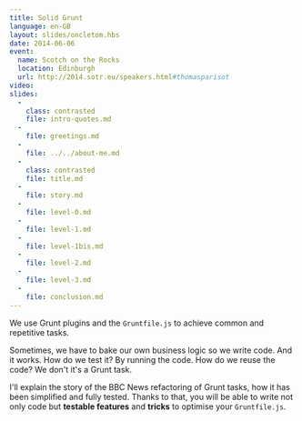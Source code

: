 ```yaml
---
title: Solid Grunt
language: en-GB
layout: slides/oncletom.hbs
date: 2014-06-06
event:
  name: Scotch on the Rocks
  location: Edinburgh
  url: http://2014.sotr.eu/speakers.html#thomasparisot
video:
slides:
  -
    class: contrasted
    file: intro-quotes.md
  -
    file: greetings.md
  -
    file: ../../about-me.md
  -
    class: contrasted
    file: title.md
  -
    file: story.md
  -
    file: level-0.md
  -
    file: level-1.md
  -
    file: level-1bis.md
  -
    file: level-2.md
  -
    file: level-3.md
  -
    file: conclusion.md
---
```


We use Grunt plugins and the `Gruntfile.js` to achieve common and repetitive tasks.

Sometimes, we have to bake our own business logic so we write code. And it works.
How do we test it? By running the code. How do we reuse the code? We don't it's a Grunt task.

I'll explain the story of the BBC News refactoring of Grunt tasks, how it has been simplified and fully tested.
Thanks to that, you will be able to write not only code but **testable features** and **tricks** to optimise your `Gruntfile.js`.
